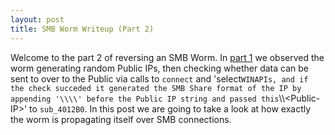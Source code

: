 ```yaml
---
layout: post
title: SMB Worm Writeup (Part 2)
---
```


Welcome to the part 2 of reversing an SMB Worm. In [part 1](https://evilsapphire.github.io/SMBWorm-Writeup-Part-1/) we observed the worm generating random Public IPs, then checking whether data can be sent to over to the Public via calls to `connect` and 'select` WINAPIs, and if the check succeded it generated the SMB Share format of the IP by appending '\\\\' before the Public IP string and passed this `\\\\\<Public-IP>' to `sub_4012B0`. In this post we are going to take a look at how exactly the worm is propagating itself over SMB connections.
